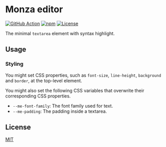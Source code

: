 # Monza editor

[![GitHub Action](https://img.shields.io/github/actions/workflow/status/raviqqe/monza-editor/test.yaml?branch=main&style=flat-square)](https://github.com/raviqqe/monza-editor/actions)
[![npm](https://img.shields.io/npm/v/monza-editor?style=flat-square)](https://www.npmjs.com/package/monza-editor)
[![License](https://img.shields.io/github/license/raviqqe/monza-editor.svg?style=flat-square)](LICENSE)

The minimal `textarea` element with syntax highlight.

## Usage

### Styling

You might set CSS properties, such as `font-size`, `line-height`, `background` and `border`, at the top-level element.

You might also set the following CSS variables that overwrite their corresponding CSS properties.

- `--me-font-family`: The font family used for text.
- `--me-padding`: The padding inside a textarea.

## License

[MIT](LICENSE)
